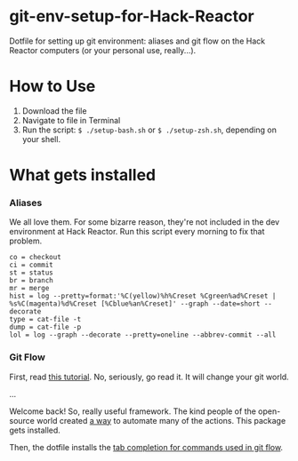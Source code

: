 git-env-setup-for-Hack-Reactor
==============================

Dotfile for setting up git environment: aliases and git flow on the Hack Reactor computers (or your personal use, really...).

# How to Use

1. Download the file
2. Navigate to file in Terminal
3. Run the script: `$ ./setup-bash.sh` or `$ ./setup-zsh.sh`, depending on your shell. 

# What gets installed

### Aliases

We all love them. For some bizarre reason, they're not included in the dev environment at Hack Reactor. Run this script every morning to fix that problem.
    
    co = checkout
    ci = commit
    st = status
    br = branch
    mr = merge
    hist = log --pretty=format:'%C(yellow)%h%Creset %Cgreen%ad%Creset | %s%C(magenta)%d%Creset [%Cblue%an%Creset]' --graph --date=short --decorate
    type = cat-file -t
    dump = cat-file -p
    lol = log --graph --decorate --pretty=oneline --abbrev-commit --all

### Git Flow

First, read [this tutorial](http://nvie.com/posts/a-successful-git-branching-model/). No, seriously, go read it. It will change your git world.

...

Welcome back! So, really useful framework. The kind people of the open-source world created [a way](https://github.com/nvie/gitflow) to automate many of the actions. This package gets installed.

Then, the dotfile installs the [tab completion for commands used in git flow](https://github.com/bobthecow/git-flow-completion).